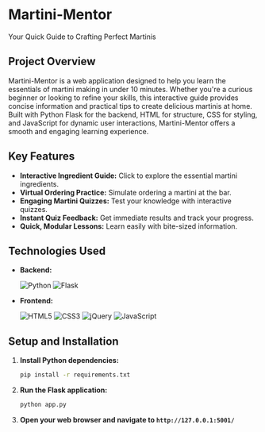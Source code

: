 # Martini-Mentor
Your Quick Guide to Crafting Perfect Martinis  

## Project Overview

Martini-Mentor is a web application designed to help you learn the essentials of martini making in under 10 minutes. Whether you're a curious beginner or looking to refine your skills, this interactive guide provides concise information and practical tips to create delicious martinis at home. Built with Python Flask for the backend, HTML for structure, CSS for styling, and JavaScript for dynamic user interactions, Martini-Mentor offers a smooth and engaging learning experience.

## Key Features
* **Interactive Ingredient Guide:** Click to explore the essential martini ingredients.
* **Virtual Ordering Practice:** Simulate ordering a martini at the bar.
* **Engaging Martini Quizzes:** Test your knowledge with interactive quizzes.
* **Instant Quiz Feedback:** Get immediate results and track your progress.
* **Quick, Modular Lessons:** Learn easily with bite-sized information.


## Technologies Used
* **Backend:** 
    <p align="left">
        <img src="https://img.shields.io/badge/Python-3776AB?style=for-the-badge&logo=python&logoColor=white" alt="Python">
        <img src="https://img.shields.io/badge/Flask-000000?style=for-the-badge&logo=flask&logoColor=white" alt="Flask">
    </p>

* **Frontend:**
    <p align="left">
        <img src="https://img.shields.io/badge/HTML5-E34F26?style=for-the-badge&logo=html5&logoColor=white" alt="HTML5">
        <img src="https://img.shields.io/badge/CSS3-1572B6?style=for-the-badge&logo=css3&logoColor=white" alt="CSS3">
        <img src="https://img.shields.io/badge/jQuery-0769AD?style=for-the-badge&logo=jquery&logoColor=white" alt="jQuery">
        <img src="https://img.shields.io/badge/JavaScript-F7DF1E?style=for-the-badge&logo=javascript&logoColor=black" alt="JavaScript">
    </p>

## Setup and Installation
1.  **Install Python dependencies:**
    ```bash
    pip install -r requirements.txt
    ```

2.  **Run the Flask application:**
    ```bash
    python app.py
    ```

3.  **Open your web browser and navigate to `http://127.0.0.1:5001/`**
